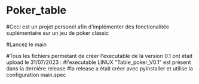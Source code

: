 # Poker_table

#Ceci est un projet personel afin d'implémenter des fonctionalitée suplémentaire sur un jeu de poker classic

#Lancez le main

#Tous les fichiers permetant de créer l'executable de la version 0.1 ont était upload le 31/07/2023 : 
#l'executable LINUX "Table_poker_V0.1" est présent dans la dernière release
#la release a était créer avec pyinstaller et utilise la configuration main.spec

